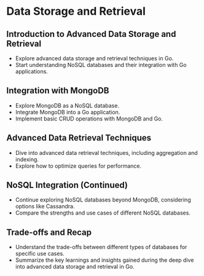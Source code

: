 # Data Storage and Retrieval

## Introduction to Advanced Data Storage and Retrieval

- Explore advanced data storage and retrieval techniques in Go.
- Start understanding NoSQL databases and their integration with Go applications.

## Integration with MongoDB

- Explore MongoDB as a NoSQL database.
- Integrate MongoDB into a Go application.
- Implement basic CRUD operations with MongoDB and Go.

## Advanced Data Retrieval Techniques

- Dive into advanced data retrieval techniques, including aggregation and indexing.
- Explore how to optimize queries for performance.

## NoSQL Integration (Continued)

- Continue exploring NoSQL databases beyond MongoDB, considering options like Cassandra.
- Compare the strengths and use cases of different NoSQL databases.

## Trade-offs and Recap

- Understand the trade-offs between different types of databases for specific use cases.
- Summarize the key learnings and insights gained during the deep dive into advanced data storage and retrieval in Go.

